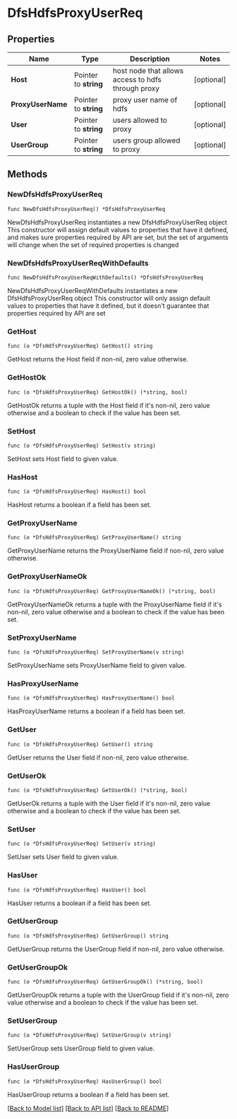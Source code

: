 # DfsHdfsProxyUserReq

## Properties

Name | Type | Description | Notes
------------ | ------------- | ------------- | -------------
**Host** | Pointer to **string** | host node that allows access to hdfs through proxy | [optional] 
**ProxyUserName** | Pointer to **string** | proxy user name of hdfs | [optional] 
**User** | Pointer to **string** | users allowed to proxy | [optional] 
**UserGroup** | Pointer to **string** | users group allowed to proxy | [optional] 

## Methods

### NewDfsHdfsProxyUserReq

`func NewDfsHdfsProxyUserReq() *DfsHdfsProxyUserReq`

NewDfsHdfsProxyUserReq instantiates a new DfsHdfsProxyUserReq object
This constructor will assign default values to properties that have it defined,
and makes sure properties required by API are set, but the set of arguments
will change when the set of required properties is changed

### NewDfsHdfsProxyUserReqWithDefaults

`func NewDfsHdfsProxyUserReqWithDefaults() *DfsHdfsProxyUserReq`

NewDfsHdfsProxyUserReqWithDefaults instantiates a new DfsHdfsProxyUserReq object
This constructor will only assign default values to properties that have it defined,
but it doesn't guarantee that properties required by API are set

### GetHost

`func (o *DfsHdfsProxyUserReq) GetHost() string`

GetHost returns the Host field if non-nil, zero value otherwise.

### GetHostOk

`func (o *DfsHdfsProxyUserReq) GetHostOk() (*string, bool)`

GetHostOk returns a tuple with the Host field if it's non-nil, zero value otherwise
and a boolean to check if the value has been set.

### SetHost

`func (o *DfsHdfsProxyUserReq) SetHost(v string)`

SetHost sets Host field to given value.

### HasHost

`func (o *DfsHdfsProxyUserReq) HasHost() bool`

HasHost returns a boolean if a field has been set.

### GetProxyUserName

`func (o *DfsHdfsProxyUserReq) GetProxyUserName() string`

GetProxyUserName returns the ProxyUserName field if non-nil, zero value otherwise.

### GetProxyUserNameOk

`func (o *DfsHdfsProxyUserReq) GetProxyUserNameOk() (*string, bool)`

GetProxyUserNameOk returns a tuple with the ProxyUserName field if it's non-nil, zero value otherwise
and a boolean to check if the value has been set.

### SetProxyUserName

`func (o *DfsHdfsProxyUserReq) SetProxyUserName(v string)`

SetProxyUserName sets ProxyUserName field to given value.

### HasProxyUserName

`func (o *DfsHdfsProxyUserReq) HasProxyUserName() bool`

HasProxyUserName returns a boolean if a field has been set.

### GetUser

`func (o *DfsHdfsProxyUserReq) GetUser() string`

GetUser returns the User field if non-nil, zero value otherwise.

### GetUserOk

`func (o *DfsHdfsProxyUserReq) GetUserOk() (*string, bool)`

GetUserOk returns a tuple with the User field if it's non-nil, zero value otherwise
and a boolean to check if the value has been set.

### SetUser

`func (o *DfsHdfsProxyUserReq) SetUser(v string)`

SetUser sets User field to given value.

### HasUser

`func (o *DfsHdfsProxyUserReq) HasUser() bool`

HasUser returns a boolean if a field has been set.

### GetUserGroup

`func (o *DfsHdfsProxyUserReq) GetUserGroup() string`

GetUserGroup returns the UserGroup field if non-nil, zero value otherwise.

### GetUserGroupOk

`func (o *DfsHdfsProxyUserReq) GetUserGroupOk() (*string, bool)`

GetUserGroupOk returns a tuple with the UserGroup field if it's non-nil, zero value otherwise
and a boolean to check if the value has been set.

### SetUserGroup

`func (o *DfsHdfsProxyUserReq) SetUserGroup(v string)`

SetUserGroup sets UserGroup field to given value.

### HasUserGroup

`func (o *DfsHdfsProxyUserReq) HasUserGroup() bool`

HasUserGroup returns a boolean if a field has been set.


[[Back to Model list]](../README.md#documentation-for-models) [[Back to API list]](../README.md#documentation-for-api-endpoints) [[Back to README]](../README.md)


